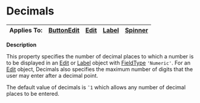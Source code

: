 




<h1 class="heading"><span class="name">Decimals</span></h1>

| Applies To: | [ButtonEdit](../a-z/buttonedit.md) | [Edit](../a-z/edit.md) | [Label](../a-z/label.md) | [Spinner](../a-z/spinner.md) |
| --- | --- | --- | --- | ---  |


**Description**


This property specifies the number of decimal places to which a number is to be displayed in an [Edit](../a-z/edit.md) or [Label](../a-z/label.md) object with [FieldType](../a-z/fieldtype.md) `'Numeric'`. For an [Edit](../a-z/edit.md) object, Decimals also specifies the maximum number of digits that the user may enter after a decimal point.


The default value of decimals is `¯1` which allows any number of decimal places to be entered.



